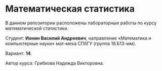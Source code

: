 # Математическая статистика

В данном репозитории расположены лабораторные работы по курсу математической статистики.

Студент: **Ионин Василий Андреевич**, направление «Математика и компьютерные науки» мат-меха СПбГУ (группа 18.Б13-мм).

Вариант: **14**.

Автор курса: Грибкова Надежда Викторовна.